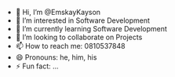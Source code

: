 - 👋 Hi, I’m @EmskayKayson
- 👀 I’m interested in Software Development 
- 🌱 I’m currently learning Software Development
- 💞️ I’m looking to collaborate on Projects
- 📫 How to reach me: 0810537848
- 😄 Pronouns: he, him, his
- ⚡ Fun fact: ...

<!---
EmskayKayson/EmskayKayson is a ✨ special ✨ repository because its `README.md` (this file) appears on your GitHub profile.
You can click the Preview link to take a look at your changes.
--->

